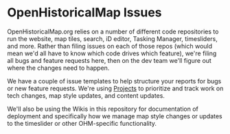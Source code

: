 # OpenHistoricalMap Issues

OpenHistoricalMap.org relies on a number of different code repositories to run the website, map tiles, search, iD editor, Tasking Manager, timesliders, and more. Rather than filing issues on each of those repos (which would mean we'd all have to know which code drives which feature), we're filing all bugs and feature requests here, then on the dev team we'll figure out where the changes need to happen.

We have a couple of issue templates to help structure your reports for bugs or new feature requests. We're using [Projects](https://github.com/OpenHistoricalMap/issues/projects) to prioritize and track work on tech changes, map style updates, and content updates.

We'll also be using the Wikis in this repository for documentation of deployment and specifically how we manage map style changes or updates to the timeslider or other OHM-specific functionality.
